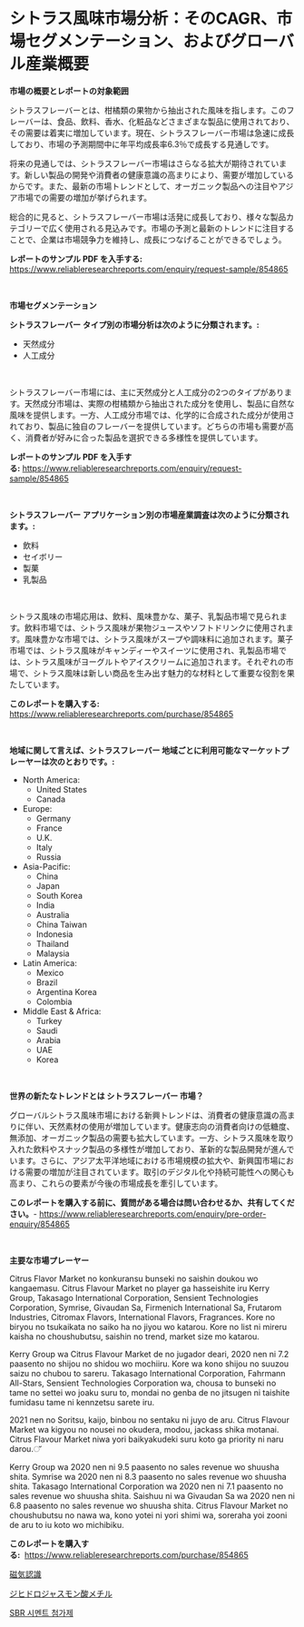 <p><h1>シトラス風味市場分析：そのCAGR、市場セグメンテーション、およびグローバル産業概要</h1></p><p><strong>市場の概要とレポートの対象範囲</strong></p>
<p><p>シトラスフレーバーとは、柑橘類の果物から抽出された風味を指します。このフレーバーは、食品、飲料、香水、化粧品などさまざまな製品に使用されており、その需要は着実に増加しています。現在、シトラスフレーバー市場は急速に成長しており、市場の予測期間中に年平均成長率6.3％で成長する見通しです。</p><p>将来の見通しでは、シトラスフレーバー市場はさらなる拡大が期待されています。新しい製品の開発や消費者の健康意識の高まりにより、需要が増加しているからです。また、最新の市場トレンドとして、オーガニック製品への注目やアジア市場での需要の増加が挙げられます。</p><p>総合的に見ると、シトラスフレーバー市場は活発に成長しており、様々な製品カテゴリーで広く使用される見込みです。市場の予測と最新のトレンドに注目することで、企業は市場競争力を維持し、成長につなげることができるでしょう。</p></p>
<p><strong>レポートのサンプル PDF を入手する:</strong> <a href="https://www.reliableresearchreports.com/enquiry/request-sample/854865">https://www.reliableresearchreports.com/enquiry/request-sample/854865</a></p>
<p>&nbsp;</p>
<p><strong>市場セグメンテーション</strong></p>
<p><strong>シトラスフレーバー タイプ別の市場分析は次のように分類されます。:</strong></p>
<p><ul><li>天然成分</li><li>人工成分</li></ul></p>
<p>&nbsp;</p>
<p><p>シトラスフレーバー市場には、主に天然成分と人工成分の2つのタイプがあります。天然成分市場は、実際の柑橘類から抽出された成分を使用し、製品に自然な風味を提供します。一方、人工成分市場では、化学的に合成された成分が使用されており、製品に独自のフレーバーを提供しています。どちらの市場も需要が高く、消費者が好みに合った製品を選択できる多様性を提供しています。</p></p>
<p><strong>レポートのサンプル PDF を入手する:</strong>&nbsp;<a href="https://www.reliableresearchreports.com/enquiry/request-sample/854865">https://www.reliableresearchreports.com/enquiry/request-sample/854865</a></p>
<p>&nbsp;</p>
<p><strong> シトラスフレーバー アプリケーション別の市場産業調査は次のように分類されます。:</strong></p>
<p><ul><li>飲料</li><li>セイボリー</li><li>製菓</li><li>乳製品</li></ul></p>
<p>&nbsp;</p>
<p><p>シトラス風味の市場応用は、飲料、風味豊かな、菓子、乳製品市場で見られます。飲料市場では、シトラス風味が果物ジュースやソフトドリンクに使用されます。風味豊かな市場では、シトラス風味がスープや調味料に追加されます。菓子市場では、シトラス風味がキャンディーやスイーツに使用され、乳製品市場では、シトラス風味がヨーグルトやアイスクリームに追加されます。それぞれの市場で、シトラス風味は新しい商品を生み出す魅力的な材料として重要な役割を果たしています。</p></p>
<p><strong>このレポートを購入する:</strong>&nbsp; <a href="https://www.reliableresearchreports.com/purchase/854865">https://www.reliableresearchreports.com/purchase/854865</a></p>
<p>&nbsp;</p>
<p><strong>地域に関して言えば、シトラスフレーバー 地域ごとに利用可能なマーケットプレーヤーは次のとおりです。:</strong></p>
<p><ul>
    <li>
        North America:
        <ul>
            <li>United States</li>
            <li>Canada</li>
        </ul>
    </li>
    <li>
        Europe:
        <ul>
            <li>Germany</li>
            <li>France</li>
            <li>U.K.</li>
            <li>Italy</li>
            <li>Russia</li>
        </ul>
    </li>
    <li>
        Asia-Pacific:
        <ul>
            <li>China</li>
            <li>Japan</li>
            <li>South Korea</li>
            <li>India</li>
            <li>Australia</li>
            <li>China Taiwan</li>
            <li>Indonesia</li>
            <li>Thailand</li>
            <li>Malaysia</li>
        </ul>
    </li>
    <li>
        Latin America:
        <ul>
            <li>Mexico</li>
            <li>Brazil</li>
            <li>Argentina Korea</li>
            <li>Colombia</li>
        </ul>
    </li>
    <li>
        Middle East & Africa:
        <ul>
            <li>Turkey</li>
            <li>Saudi</li>
            <li>Arabia</li>
            <li>UAE</li>
            <li>Korea</li>
        </ul>
    </li>
    </ul></p>
<p>&nbsp;</p>
<p><strong>世界の新たなトレンドとは シトラスフレーバー 市場？</strong></p>
<p><p>グローバルシトラス風味市場における新興トレンドは、消費者の健康意識の高まりに伴い、天然素材の使用が増加しています。健康志向の消費者向けの低糖度、無添加、オーガニック製品の需要も拡大しています。一方、シトラス風味を取り入れた飲料やスナック製品の多様性が増加しており、革新的な製品開発が進んでいます。さらに、アジア太平洋地域における市場規模の拡大や、新興国市場における需要の増加が注目されています。取引のデジタル化や持続可能性への関心も高まり、これらの要素が今後の市場成長を牽引しています。</p></p>
<p><strong>このレポートを購入する前に、質問がある場合は問い合わせるか、共有してください。</strong>- <a href="https://www.reliableresearchreports.com/enquiry/pre-order-enquiry/854865">https://www.reliableresearchreports.com/enquiry/pre-order-enquiry/854865</a></p>
<p>&nbsp;</p>
<p><strong>主要な市場プレーヤー</strong></p>
<p><p>Citrus Flavor Market no konkuransu bunseki no saishin doukou wo kangaemasu. Citrus Flavour Market no player ga hasseishite iru Kerry Group, Takasago International Corporation, Sensient Technologies Corporation, Symrise, Givaudan Sa, Firmenich International Sa, Frutarom Industries, Citromax Flavors, International Flavors, Fragrances. Kore no biryou no tsukaikata no saiko ha no jiyou wo katarou. Kore no list ni mireru kaisha no choushubutsu, saishin no trend, market size mo katarou. </p><p>Kerry Group wa Citrus Flavour Market de no jugador deari, 2020 nen ni 7.2 paasento no shijou no shidou wo mochiiru. Kore wa kono shijou no suuzou saizu no chubou to sareru. Takasago International Corporation, Fahrmann All-Stars, Sensient Technologies Corporation wa, chousa to bunseki no tame no settei wo joaku suru to, mondai no genba de no jitsugen ni taishite fumidasu tame ni kennzetsu sarete iru.</p><p>2021 nen no Soritsu, kaijo, binbou no sentaku ni juyo de aru. Citrus Flavour Market wa kigyou no nousei no okudera, modou, jackass shika motanai. Citrus Flavour Market niwa yori baikyakudeki suru koto ga priority ni naru darou.്</p><p>Kerry Group wa 2020 nen ni 9.5 paasento no sales revenue wo shuusha shita. Symrise wa 2020 nen ni 8.3 paasento no sales revenue wo shuusha shita. Takasago International Corporation wa 2020 nen ni 7.1 paasento no sales revenue wo shuusha shita. Saishuu ni wa Givaudan Sa wa 2020 nen ni 6.8 paasento no sales revenue wo shuusha shita. Citrus Flavour Market no choushubutsu no nawa wa, kono yotei ni yori shimi wa, soreraha yoi zooni de aru to iu koto wo michibiku.</p></p>
<p><strong>このレポートを購入する:</strong>&nbsp;&nbsp;<a href="https://www.reliableresearchreports.com/purchase/854865">https://www.reliableresearchreports.com/purchase/854865</a></p>
<p><p><a href="https://github.com/Calvi3ynJerde867/Market-Research-Report-List-1/blob/main/955782816788.md">磁気認識</a></p><p><a href="https://github.com/JacksonWiza1924/Market-Research-Report-List-1/blob/main/670734116789.md">ジヒドロジャスモン酸メチル</a></p><p><a href="https://github.com/RichardLueilwitz787/Market-Research-Report-List-1/blob/main/923790915750.md">SBR 시멘트 첨가제</a></p></p>